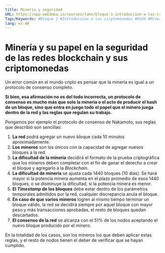 ```yaml
---
title: Minería y seguridad
URL: https://app.web3mba.io/courses/take/bloque-1-introduccion-a-las-criptomonedas/texts/35683372-u4-3-mineria-y-seguridad
Tags/Keywords: #Bloque 1 #Introduccion a las cirptomonedas #B1U4 #Minería y seguridad en redes blockchain #Mineria #Seguridad #redes blockchain #seguridad
lang: es-AR
---
```

# Minería y su papel en la seguridad de las redes blockchain y sus criptomonedas
Un error común en el mundo cripto es pensar que la minería es igual a un protocolo de consenso completo.

**Si bien, esa afirmación no es del todo incorrecta, un protocolo de consenso es mucho más que solo la minería o el acto de producir el hash de un bloque, sino que entra en juego todo el papel que el minero juega dentro de la red y las reglas que regulan su trabajo.**

Pongamos por ejemplo el protocolo de consenso de Nakamoto, sus reglas que describió son sencillas:
1. **La red** podrá agregar un nuevo bloque cada 10 minutos aproximadamente.
2. **Los mineros** son los únicos con la capacidad de agregar nuevos bloques a la red.
3. **La dificultad de la minería** decidirá el formato de la prueba criptográfica que los mineros deben completar con el fin de ganar el derecho a crear el bloque y agregarlo a la _Blockchain_.
4. **La dificultad de minería** se ajusta cada 1440 bloques (10 dias). Se hará mayor si la potencia minera aumenta en el plazo promedio de esos 1440 bloques, o se disminuye la dificultad, si la potencia minera es menor.
5. **El _Timestamp_ de los bloques** debe estar dentro de los parámetros temporales admitidos por la red, cualquier discrepancia anula el bloque.
6. **En caso de que varios mineros** logren al mismo tiempo terminar un bloque válido, la red se decidirá siempre por aquel bloque con mayor peso y más transacciones aprobadas, el resto de bloques quedan descartados.
7. **El consenso de la red** se alcanza con el 51% de los nodos aceptando el nuevo bloque producido por el minero.

En la totalidad de los casos, son los mineros los que deben aplicar estas reglas, y el resto de nodos tienen el deber de verificar que se hayan cumplido.